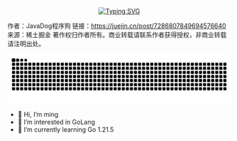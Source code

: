 
<div align="center">
  <a href="https://blog.sunguoqi.com/">
    <img src="https://readme-typing-svg.demolab.com?font=Fira+Code&pause=1000&color=024EF7&width=435&lines=昨日之深渊,今日之浅谈;想的是你,放不下的还是你！&center=true&size=27" alt="Typing SVG" />
  </a>
</div>

作者：JavaDog程序狗
链接：https://juejin.cn/post/7286807849694576640
来源：稀土掘金
著作权归作者所有。商业转载请联系作者获得授权，非商业转载请注明出处。

![wang844314728's github activity graph](https://raw.githubusercontent.com/HuiDBK/HuiDBK/output/github-contribution-grid-snake.svg)
- 👋 Hi, I’m ming
- 👀 I’m interested in GoLang
- 🌱 I’m currently learning Go 1.21.5


<!---
wang844314728/wang844314728 is a ✨ special ✨ repository because its `README.md` (this file) appears on your GitHub profile.
You can click the Preview link to take a look at your changes.
--->
